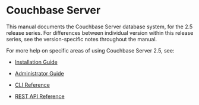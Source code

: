 # Couchbase Server

This manual documents the Couchbase Server database system, for the 2.5 release
series. For differences between individual version within this release series,
see the version-specific notes throughout the manual.

For more help on specific areas of using Couchbase Server 2.5, see:

* [Installation Guide](/cb-install)

* [Administrator Guide](/cb-admin)  

* [CLI Reference](/cb-cli)

* [REST API Reference](/cb-rest-api)




